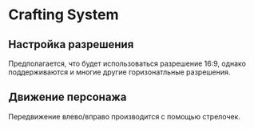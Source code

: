 # Crafting System

## Настройка разрешения

Предполагается, что будет использоваться разрешение 16:9, однако поддерживаются и многие другие горизонатльные разрешения.

## Движение персонажа

Передвижение влево/вправо производится с помощью стрелочек.
